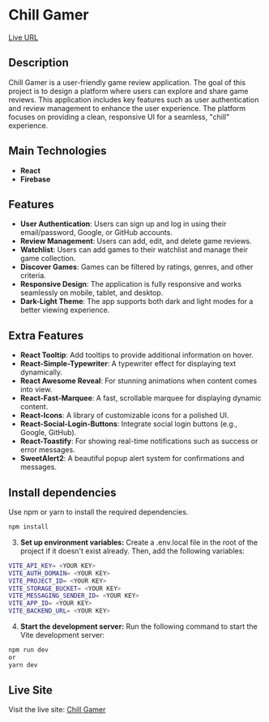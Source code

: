 # Chill Gamer

[Live URL](https://super-chill-gamer.web.app/) 

## Description

Chill Gamer is a user-friendly game review application. The goal of this project is to design a platform where users can explore and share game reviews. This application includes key features such as user authentication and review management to enhance the user experience. The platform focuses on providing a clean, responsive UI for a seamless, "chill" experience.

## Main Technologies

- **React**
- **Firebase**

## Features

- **User Authentication**: Users can sign up and log in using their email/password, Google, or GitHub accounts.
- **Review Management**: Users can add, edit, and delete game reviews.
- **Watchlist**: Users can add games to their watchlist and manage their game collection.
- **Discover Games**: Games can be filtered by ratings, genres, and other criteria.
- **Responsive Design**: The application is fully responsive and works seamlessly on mobile, tablet, and desktop.
- **Dark-Light Theme**: The app supports both dark and light modes for a better viewing experience.

## Extra Features

- **React Tooltip**: Add tooltips to provide additional information on hover.
- **React-Simple-Typewriter**: A typewriter effect for displaying text dynamically.
- **React Awesome Reveal**: For stunning animations when content comes into view.
- **React-Fast-Marquee**: A fast, scrollable marquee for displaying dynamic content.
- **React-Icons**: A library of customizable icons for a polished UI.
- **React-Social-Login-Buttons**: Integrate social login buttons (e.g., Google, GitHub).
- **React-Toastify**: For showing real-time notifications such as success or error messages.
- **SweetAlert2**: A beautiful popup alert system for confirmations and messages.


## Install dependencies
Use npm or yarn to install the required dependencies.
```bash
npm install
```
3. **Set up environment variables:**
Create a .env.local file in the root of the project if it doesn't exist already. Then, add the following variables:
```bash
VITE_API_KEY= <YOUR KEY>
VITE_AUTH_DOMAIN= <YOUR KEY>
VITE_PROJECT_ID= <YOUR KEY>
VITE_STORAGE_BUCKET= <YOUR KEY>
VITE_MESSAGING_SENDER_ID= <YOUR KEY>
VITE_APP_ID= <YOUR KEY>
VITE_BACKEND_URL= <YOUR KEY>
```
4. **Start the development server:**
Run the following command to start the Vite development server:
```bash
npm run dev
or
yarn dev
```

## Live Site

Visit the live site: [Chill Gamer](https://super-chill-gamer.web.app/)
